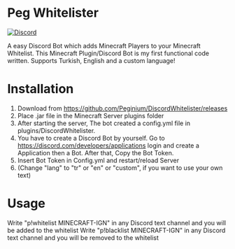 # Peg Whitelister
[![Discord](https://img.shields.io/discord/742408927022546975?label=Discord)](https://discord.gg/jH3xweb9E4)  
  
A easy Discord Bot which adds Minecraft Players to your Minecraft Whitelist.
This Minecraft Plugin/Discord Bot is my first functional code written.
Supports Turkish, English and a custom language!
# Installation
1. Download from https://github.com/Peginium/DiscordWhitelister/releases
2. Place .jar file in the Minecraft Server plugins folder
3. After starting the server, The bot created a config.yml file in plugins/DiscordWhitelister.
4. You have to create a Discord Bot by yourself. Go to https://discord.com/developers/applications login and create a Application then a Bot. After that, Copy the Bot Token.
5. Insert Bot Token in Config.yml and restart/reload Server
6. (Change "lang" to "tr" or "en" or "custom", if you want to use your own text)

# Usage
Write "p!whitelist MINECRAFT-IGN" in any Discord text channel and you will be added to the whitelist
Write "p!blacklist MINECRAFT-IGN" in any Discord text channel and you will be removed to the whitelist
